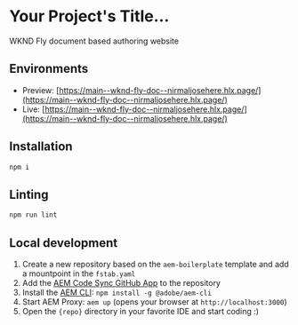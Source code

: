 # Your Project's Title...
WKND Fly document based authoring website

## Environments
- Preview: [https://main--wknd-fly-doc--nirmaljosehere.hlx.page/](https://main--wknd-fly-doc--nirmaljosehere.hlx.page/)
- Live: [https://main--wknd-fly-doc--nirmaljosehere.hlx.page/](https://main--wknd-fly-doc--nirmaljosehere.hlx.page/)

## Installation

```sh
npm i
```

## Linting

```sh
npm run lint
```

## Local development

1. Create a new repository based on the `aem-boilerplate` template and add a mountpoint in the `fstab.yaml`
1. Add the [AEM Code Sync GitHub App](https://github.com/apps/aem-code-sync) to the repository
1. Install the [AEM CLI](https://github.com/adobe/helix-cli): `npm install -g @adobe/aem-cli`
1. Start AEM Proxy: `aem up` (opens your browser at `http://localhost:3000`)
1. Open the `{repo}` directory in your favorite IDE and start coding :)
